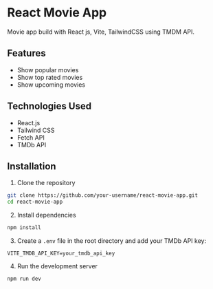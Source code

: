 # React Movie App

Movie app build with React js, Vite, TailwindCSS using TMDM API.

## Features

- Show popular movies
- Show top rated movies
- Show upcoming movies

## Technologies Used

- React.js
- Tailwind CSS
- Fetch API
- TMDb API

## Installation

1. Clone the repository

```bash
git clone https://github.com/your-username/react-movie-app.git
cd react-movie-app
```

2. Install dependencies

```bash
npm install
```

3. Create a `.env` file in the root directory and add your TMDb API key:

```
VITE_TMDB_API_KEY=your_tmdb_api_key
```

4. Run the development server

```bash
npm run dev
```

